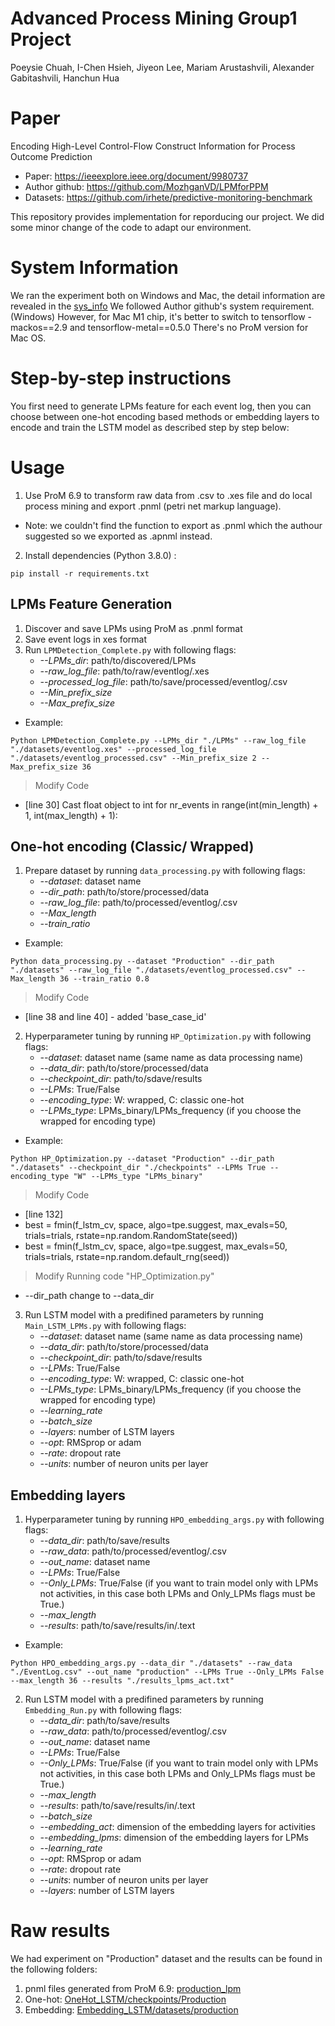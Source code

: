 # Advanced Process Mining Group1 Project
Poeysie Chuah, I-Chen Hsieh, Jiyeon Lee, Mariam Arustashvili, Alexander Gabitashvili, Hanchun Hua

# Paper
Encoding High-Level Control-Flow Construct Information for Process Outcome Prediction
- Paper: https://ieeexplore.ieee.org/document/9980737
- Author github: https://github.com/MozhganVD/LPMforPPM
- Datasets: https://github.com/irhete/predictive-monitoring-benchmark 

This repository provides implementation for reporducing our project. We did some minor change of the code to adapt our environment.

# System Information
We ran the experiment both on Windows and Mac, the detail information are revealed in the [sys_info](/sys_info)
We followed Author github's system requirement. (Windows)
However, for Mac M1 chip, it's better to switch to tensorflow -mackos==2.9 and tensorflow-metal==0.5.0
There's no ProM version for Mac OS.

# Step-by-step instructions
You first need to generate LPMs feature for each event log, then you can choose between one-hot encoding based methods or embedding layers to encode and train the LSTM model as described step by step below:

# Usage 
1. Use ProM 6.9 to transform raw data from .csv to .xes file and do local process mining and export .pnml (petri net markup language).
- Note: we couldn't find the function to export as .pnml which the authour suggested so we exported as .apnml instead.

2. Install dependencies (Python 3.8.0) :

```pip install -r requirements.txt```

## LPMs Feature Generation
1. Discover and save LPMs using ProM as .pnml format
2. Save event logs in xes format 
3. Run ```LPMDetection_Complete.py``` with following flags:
    -  *--LPMs_dir*: path/to/discovered/LPMs
    -  *--raw_log_file*: path/to/raw/eventlog/.xes
    -  *--processed_log_file*: path/to/save/processed/eventlog/.csv
    -  *--Min_prefix_size*
    -  *--Max_prefix_size*

- Example:

```Python LPMDetection_Complete.py --LPMs_dir "./LPMs" --raw_log_file "./datasets/eventlog.xes" --processed_log_file "./datasets/eventlog_processed.csv" --Min_prefix_size 2 --Max_prefix_size 36``` 

> Modify Code
- [line 30] Cast float object to int
for nr_events in range(int(min_length) + 1, int(max_length) + 1):

## One-hot encoding (Classic/ Wrapped)
1. Prepare dataset by running ```data_processing.py``` with following flags:
    -  *--dataset*: dataset name
    -  *--dir_path*: path/to/store/processed/data
    -  *--raw_log_file*: path/to/processed/eventlog/.csv
    -  *--Max_length*
    -  *--train_ratio*

- Example:

```Python data_processing.py --dataset "Production" --dir_path "./datasets" --raw_log_file "./datasets/eventlog_processed.csv" --Max_length 36 --train_ratio 0.8``` 

> Modify Code
- [line 38 and line 40] - added 'base_case_id'

2. Hyperparameter tuning by running ```HP_Optimization.py``` with following flags:
    -  *--dataset*: dataset name (same name as data processing name)
    -  *--data_dir*: path/to/store/processed/data
    -  *--checkpoint_dir*: path/to/sdave/results
    -  *--LPMs*: True/False
    -  *--encoding_type*: W: wrapped, C: classic one-hot
    -  *--LPMs_type*: LPMs_binary/LPMs_frequency (if you choose the wrapped for encoding type)
    
- Example:

```Python HP_Optimization.py --dataset "Production" --dir_path "./datasets" --checkpoint_dir "./checkpoints" --LPMs True --encoding_type "W" --LPMs_type "LPMs_binary"``` 

>Modify Code
- [line 132] 
- best = fmin(f_lstm_cv, space, algo=tpe.suggest, max_evals=50, trials=trials, rstate=np.random.RandomState(seed))
- best = fmin(f_lstm_cv, space, algo=tpe.suggest, max_evals=50, trials=trials, rstate=np.random.default_rng(seed))

>Modify Running code "HP_Optimization.py"  
- --dir_path  change to --data_dir



3. Run LSTM model with a predifined parameters by running ```Main_LSTM_LPMs.py``` with following flags:
    -  *--dataset*: dataset name (same name as data processing name)
    -  *--data_dir*: path/to/store/processed/data
    -  *--checkpoint_dir*: path/to/sdave/results
    -  *--LPMs*: True/False
    -  *--encoding_type*: W: wrapped, C: classic one-hot
    -  *--LPMs_type*: LPMs_binary/LPMs_frequency (if you choose the wrapped for encoding type)
    -  *--learning_rate*
    -  *--batch_size*
    -  *--layers*: number of LSTM layers
    -  *--opt*: RMSprop or adam
    -  *--rate*: dropout rate
    -  *--units*: number of neuron units per layer
    
## Embedding layers 
1. Hyperparameter tuning by running ```HPO_embedding_args.py``` with following flags:
    -  *--data_dir*: path/to/save/results
    -  *--raw_data*: path/to/processed/eventlog/.csv
    -  *--out_name*: dataset name
    -  *--LPMs*: True/False
    -  *--Only_LPMs*: True/False (if you want to train model only with LPMs not activities, in this case both LPMs and Only_LPMs flags must be True.)
    -  *--max_length*
    -  *--results*: path/to/save/results/in/.text
    
 - Example:
 
 ```Python HPO_embedding_args.py --data_dir "./datasets" --raw_data "./EventLog.csv" --out_name "production" --LPMs True --Only_LPMs False --max_length 36 --results "./results_lpms_act.txt"``` 
 
2. Run LSTM model with a predifined parameters by running ```Embedding_Run.py``` with following flags:
    -  *--data_dir*: path/to/save/results
    -  *--raw_data*: path/to/processed/eventlog/.csv
    -  *--out_name*: dataset name
    -  *--LPMs*: True/False
    -  *--Only_LPMs*: True/False (if you want to train model only with LPMs not activities, in this case both LPMs and Only_LPMs flags must be True.)
    -  *--max_length*
    -  *--results*: path/to/save/results/in/.text
    -  *--batch_size*
    -  *--embedding_act*: dimension of the embedding layers for activities 
    -  *--embedding_lpms*: dimension of the embedding layers for LPMs
    -  *--learning_rate*
    -  *--opt*: RMSprop or adam
    -  *--rate*: dropout rate
    -  *--units*: number of neuron units per layer
    -  *--layers*: number of LSTM layers

# Raw results
We had experiment on "Production" dataset and the results can be found in the following folders:
1. pnml files generated from ProM 6.9: [production_lpm](/production_lpm)
2. One-hot: [OneHot_LSTM/checkpoints/Production](OneHot_LSTM/checkpoints/Production)
3. Embedding: [Embedding_LSTM/datasets/production](Embedding_LSTM/datasets/production)
    

    
